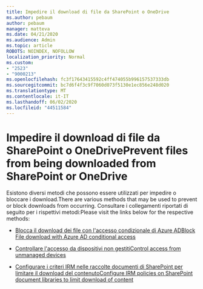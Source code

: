 ```yaml
---
title: Impedire il download di file da SharePoint o OneDrive
ms.author: pebaum
author: pebaum
manager: matteva
ms.date: 04/21/2020
ms.audience: Admin
ms.topic: article
ROBOTS: NOINDEX, NOFOLLOW
localization_priority: Normal
ms.custom:
- "2523"
- "9000213"
ms.openlocfilehash: fc3f17643415592c4ff474055b996157537333db
ms.sourcegitcommit: bc7d6f4f3c9f7060d073f5130e1ec856e248d020
ms.translationtype: MT
ms.contentlocale: it-IT
ms.lasthandoff: 06/02/2020
ms.locfileid: "44511584"
---
```

# <a name="prevent-files-from-being-downloaded-from-sharepoint-or-onedrive"></a><span data-ttu-id="e2d19-102">Impedire il download di file da SharePoint o OneDrive</span><span class="sxs-lookup"><span data-stu-id="e2d19-102">Prevent files from being downloaded from SharePoint or OneDrive</span></span>

<span data-ttu-id="e2d19-103">Esistono diversi metodi che possono essere utilizzati per impedire o bloccare i download.</span><span class="sxs-lookup"><span data-stu-id="e2d19-103">There are various methods that may be used to prevent or block downloads from occurring.</span></span> <span data-ttu-id="e2d19-104">Consultare i collegamenti riportati di seguito per i rispettivi metodi:</span><span class="sxs-lookup"><span data-stu-id="e2d19-104">Please visit the links below for the respective methods:</span></span>

- [<span data-ttu-id="e2d19-105">Blocca il download dei file con l'accesso condizionale di Azure AD</span><span class="sxs-lookup"><span data-stu-id="e2d19-105">Block File download with Azure AD conditional access</span></span>](https://docs.microsoft.com/cloud-app-security/use-case-proxy-block-session-aad#create-a-block-download-policy-for-unmanaged-devices)

- [<span data-ttu-id="e2d19-106">Controllare l'accesso da dispositivi non gestiti</span><span class="sxs-lookup"><span data-stu-id="e2d19-106">Control access from unmanaged devices</span></span>](https://docs.microsoft.com/sharepoint/control-access-from-unmanaged-devices)

- [<span data-ttu-id="e2d19-107">Configurare i criteri IRM nelle raccolte documenti di SharePoint per limitare il download del contenuto</span><span class="sxs-lookup"><span data-stu-id="e2d19-107">Configure IRM policies on SharePoint document libraries to limit download of content</span></span>](https://docs.microsoft.com/microsoft-365/compliance/set-up-irm-in-sp-admin-center)
